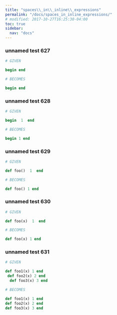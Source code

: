 ```yaml
---
title: "spaces\\_in\\_inline\\_expressions"
permalink: "/docs/spaces_in_inline_expressions/"
# modified: 2017-10-27T16:25:30-04:00
toc: true
sidebar:
  nav: "docs"
---
```

### unnamed test 627
```ruby
# GIVEN

begin end

```
```ruby
# BECOMES

begin end
```
### unnamed test 628
```ruby
# GIVEN

begin  1  end

```
```ruby
# BECOMES

begin 1 end
```
### unnamed test 629
```ruby
# GIVEN

def foo()  1  end

```
```ruby
# BECOMES

def foo() 1 end
```
### unnamed test 630
```ruby
# GIVEN

def foo(x)  1  end

```
```ruby
# BECOMES

def foo(x) 1 end
```
### unnamed test 631
```ruby
# GIVEN

def foo1(x) 1 end
 def foo2(x) 2 end
  def foo3(x) 3 end

```
```ruby
# BECOMES

def foo1(x) 1 end
def foo2(x) 2 end
def foo3(x) 3 end
```
